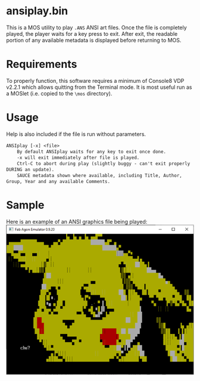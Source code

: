 # ansiplay.bin
This is a MOS utility to play `.ANS` ANSI art files. Once the file is completely played, the player waits for a key press to exit. After exit, the readable portion of any available metadata is displayed before returning to MOS.

# Requirements
To properly function, this software requires a minimum of Console8 VDP v2.2.1 which allows quitting from the Terminal mode. It is most useful run as a MOSlet (i.e. copied to the `\mos` directory).

# Usage
Help is also included if the file is run without parameters.
~~~
ANSIplay [-x] <file>
	By default ANSIplay waits for any key to exit once done.
	-x will exit immediately after file is played.
	Ctrl-C to abort during play (slightly buggy - can't exit properly DURING an update).
	SAUCE metadata shown where available, including Title, Author, Group, Year and any available Comments.
~~~
	
# Sample
Here is an example of an ANSI graphics file being played:
![ANSI graphics sample](Example_Capture.PNG)

